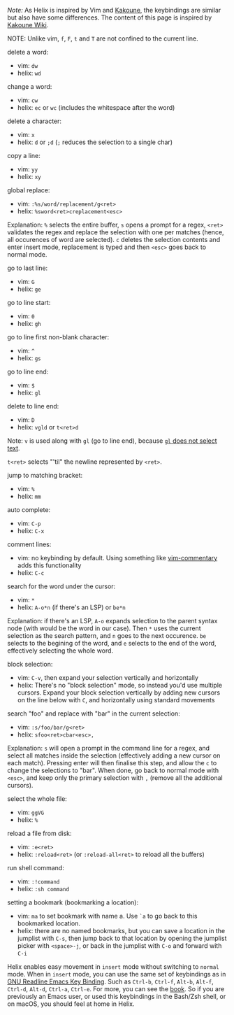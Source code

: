 *Note:* As Helix is inspired by Vim and [Kakoune](https://github.com/mawww/kakoune), the keybindings are similar but also have some differences. The content of this page is inspired by [Kakoune Wiki](https://github.com/mawww/kakoune/wiki/Migrating-from-Vim).

NOTE: Unlike vim, `f`, `F`, `t` and `T` are not confined to the current line.

delete a word:
* vim: `dw`
* helix: `wd`

change a word:
* vim: `cw`
* helix: `ec` or `wc` (includes the whitespace after the word)

delete a character:
* vim: `x`
* helix: `d` or `;d` (`;` reduces the selection to a single char)

copy a line:
* vim: `yy`
* helix: `xy`

global replace:
* vim: `:%s/word/replacement/g<ret>`
* helix: `%sword<ret>creplacement<esc>`

Explanation: `%` selects the entire buffer, `s` opens a prompt for a regex, `<ret>` validates the regex and replace the selection with one per matches (hence, all occurences of word are selected). `c` deletes the selection contents and enter insert mode, replacement is typed and then `<esc>` goes back to normal mode.

go to last line:
* vim: `G`
* helix: `ge`

go to line start:
* vim: `0`
* helix: `gh`

go to line first non-blank character:
* vim: `^`
* helix: `gs`

go to line end:
* vim: `$`
* helix: `gl`

delete to line end:
* vim: `D`
* helix: `vgld` or `t<ret>d`

Note: `v` is used along with `gl` (go to line end), because [`gl` does not select text](https://github.com/helix-editor/helix/issues/1630).

`t<ret>` selects "'til" the newline represented by `<ret>`.

jump to matching bracket:
* vim: `%`
* helix: `mm`

auto complete:
* vim: `C-p`
* helix: `C-x`

comment lines:
* vim: no keybinding by default. Using something like [vim-commentary](https://github.com/tpope/vim-commentary) adds this functionality
* helix: `C-c`

search for the word under the cursor:
* vim: `*`
* helix: `A-o*n` (if there's an LSP) or `be*n`

Explanation: if there's an LSP, `A-o` expands selection to the parent syntax node (with would be the word in our case). Then `*` uses the current selection as the search pattern, and `n` goes to the next occurence. `be` selects to the begining of the word, and `e` selects to the end of the word, effectively selecting the whole word.

block selection:
* vim: `C-v`, then expand your selection vertically and horizontally
* helix: There's no "block selection" mode, so instead you'd use multiple cursors. Expand your block selection vertically by adding new cursors on the line below with `C`, and horizontally using standard movements

search "foo" and replace with "bar" in the current selection:
* vim: `:s/foo/bar/g<ret>`
* helix: `sfoo<ret>cbar<esc>,`

Explanation: `s` will open a prompt in the command line for a regex, and select all matches inside the selection (effectively adding a new cursor on each match). Pressing enter will then finalise this step, and allow the `c` to change the selections to "bar". When done, go back to normal mode with `<esc>`, and keep only the primary selection with `,` (remove all the additional cursors).

select the whole file:
* vim: `ggVG`
* helix: `%`

reload a file from disk:
* vim: `:e<ret>`
* helix: `:reload<ret>` (or `:reload-all<ret>` to reload all the buffers)

run shell command:
* vim: `:!command`
* helix: `:sh command`

setting a bookmark (bookmarking a location):
* vim: `ma` to set bookmark with name a. Use `` `a `` to go back to this bookmarked location.
* helix: there are no named bookmarks, but you can save a location in the jumplist with `C-s`, then jump back to that location by opening the jumplist picker with `<space>-j`, or back in the jumplist with `C-o` and forward with `C-i`

Helix enables easy movement in `insert` mode without switching to `normal` mode. When in `insert` mode, you can use the same set of keybindings as in [GNU Readline Emacs Key Binding](https://en.wikipedia.org/wiki/GNU_Readline#Emacs_keyboard_shortcuts). Such as `Ctrl-b`, `Ctrl-f`, `Alt-b`, `Alt-f`, `Ctrl-d`, `Alt-d`, `Ctrl-a`, `Ctrl-e`. For more, you can see the [book](https://docs.helix-editor.com/keymap.html#insert-mode). So if you are previously an Emacs user, or used this keybindings in the Bash/Zsh shell, or on macOS, you should feel at home in Helix.


